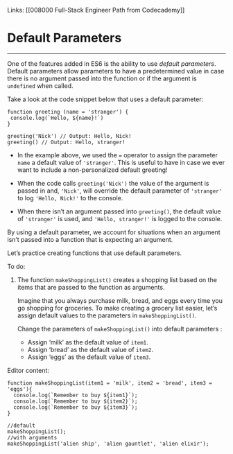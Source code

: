 Links:  [[008000 Full-Stack Engineer Path from Codecademy]]
# Default Parameters
---
One of the features added in ES6 is the ability to use _default parameters_. Default parameters allow parameters to have a predetermined value in case there is no argument passed into the function or if the argument is `undefined` when called.

Take a look at the code snippet below that uses a default parameter:

	function greeting (name = 'stranger') {  
	 console.log(`Hello, ${name}!`)  
	}  

	greeting('Nick') // Output: Hello, Nick!  
	greeting() // Output: Hello, stranger!

-   In the example above, we used the `=` operator to assign the parameter `name` a default value of `'stranger'`. This is useful to have in case we ever want to include a non-personalized default greeting!
    
-   When the code calls `greeting('Nick')` the value of the argument is passed in and, `'Nick'`, will override the default parameter of `'stranger'` to log `'Hello, Nick!'` to the console.
    
-   When there isn’t an argument passed into `greeting()`, the default value of `'stranger'` is used, and `'Hello, stranger!'` is logged to the console.
    

By using a default parameter, we account for situations when an argument isn’t passed into a function that is expecting an argument.

Let’s practice creating functions that use default parameters.

To do:
1. The function `makeShoppingList()` creates a shopping list based on the items that are passed to the function as arguments.
	
	Imagine that you always purchase milk, bread, and eggs every time you go shopping for groceries. To make creating a grocery list easier, let’s assign default values to the parameters in `makeShoppingList()`.
	
	Change the parameters of `makeShoppingList()` into default parameters :

	-   Assign ‘milk’ as the default value of `item1`.
	-   Assign ‘bread’ as the default value of `item2`.
	-   Assign ‘eggs’ as the default value of `item3`.

Editor content:

	function makeShoppingList(item1 = 'milk', item2 = 'bread', item3 = 'eggs'){
	  console.log(`Remember to buy ${item1}`);
	  console.log(`Remember to buy ${item2}`);
	  console.log(`Remember to buy ${item3}`);
	}

	//default
	makeShoppingList();
	//with arguments
	makeShoppingList('alien ship', 'alien gauntlet', 'alien elixir');